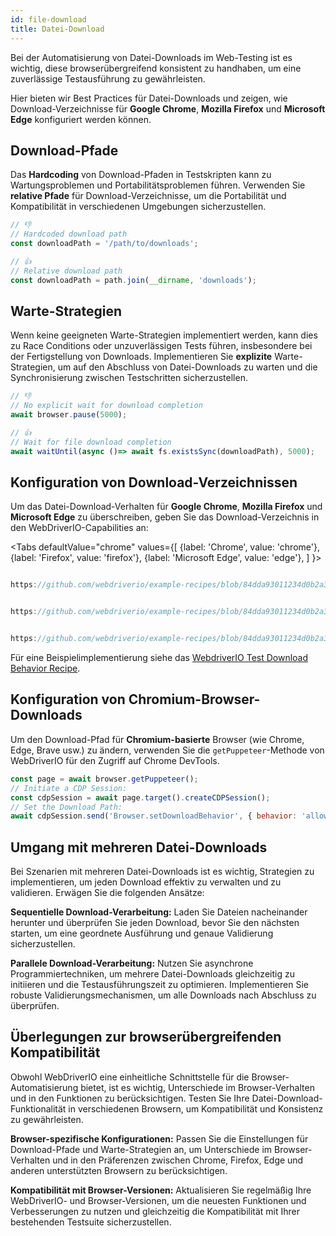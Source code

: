 ```yaml
---
id: file-download
title: Datei-Download
---
```


Bei der Automatisierung von Datei-Downloads im Web-Testing ist es wichtig, diese browserübergreifend konsistent zu handhaben, um eine zuverlässige Testausführung zu gewährleisten.

Hier bieten wir Best Practices für Datei-Downloads und zeigen, wie Download-Verzeichnisse für **Google Chrome**, **Mozilla Firefox** und **Microsoft Edge** konfiguriert werden können.

## Download-Pfade

Das **Hardcoding** von Download-Pfaden in Testskripten kann zu Wartungsproblemen und Portabilitätsproblemen führen. Verwenden Sie **relative Pfade** für Download-Verzeichnisse, um die Portabilität und Kompatibilität in verschiedenen Umgebungen sicherzustellen.

```javascript
// 👎
// Hardcoded download path
const downloadPath = '/path/to/downloads';

// 👍
// Relative download path
const downloadPath = path.join(__dirname, 'downloads');
```

## Warte-Strategien

Wenn keine geeigneten Warte-Strategien implementiert werden, kann dies zu Race Conditions oder unzuverlässigen Tests führen, insbesondere bei der Fertigstellung von Downloads. Implementieren Sie **explizite** Warte-Strategien, um auf den Abschluss von Datei-Downloads zu warten und die Synchronisierung zwischen Testschritten sicherzustellen.

```javascript
// 👎
// No explicit wait for download completion
await browser.pause(5000);

// 👍
// Wait for file download completion
await waitUntil(async ()=> await fs.existsSync(downloadPath), 5000);
```

## Konfiguration von Download-Verzeichnissen

Um das Datei-Download-Verhalten für **Google Chrome**, **Mozilla Firefox** und **Microsoft Edge** zu überschreiben, geben Sie das Download-Verzeichnis in den WebDriverIO-Capabilities an:

<Tabs
defaultValue="chrome"
values={[
{label: 'Chrome', value: 'chrome'},
{label: 'Firefox', value: 'firefox'},
{label: 'Microsoft Edge', value: 'edge'},
]
}>

<TabItem value='chrome'>

```javascript reference title="wdio.conf.js"

https://github.com/webdriverio/example-recipes/blob/84dda93011234d0b2a34ee0cfb3cdfa2a06136a5/testDownloadBehavior/wdio.conf.js#L8-L16

```

</TabItem>

<TabItem value='firefox'>

```javascript reference title="wdio.conf.js"

https://github.com/webdriverio/example-recipes/blob/84dda93011234d0b2a34ee0cfb3cdfa2a06136a5/testDownloadBehavior/wdio.conf.js#L20-L32

```

</TabItem>

<TabItem value='edge'>

```javascript reference title="wdio.conf.js"

https://github.com/webdriverio/example-recipes/blob/84dda93011234d0b2a34ee0cfb3cdfa2a06136a5/testDownloadBehavior/wdio.conf.js#L36-L44

```

</TabItem>

</Tabs>

Für eine Beispielimplementierung siehe das [WebdriverIO Test Download Behavior Recipe](https://github.com/webdriverio/example-recipes/tree/main/testDownloadBehavior).

## Konfiguration von Chromium-Browser-Downloads

Um den Download-Pfad für __Chromium-basierte__ Browser (wie Chrome, Edge, Brave usw.) zu ändern, verwenden Sie die `getPuppeteer`-Methode von WebDriverIO für den Zugriff auf Chrome DevTools.

```javascript
const page = await browser.getPuppeteer();
// Initiate a CDP Session:
const cdpSession = await page.target().createCDPSession();
// Set the Download Path:
await cdpSession.send('Browser.setDownloadBehavior', { behavior: 'allow', downloadPath: downloadPath });
```

## Umgang mit mehreren Datei-Downloads

Bei Szenarien mit mehreren Datei-Downloads ist es wichtig, Strategien zu implementieren, um jeden Download effektiv zu verwalten und zu validieren. Erwägen Sie die folgenden Ansätze:

__Sequentielle Download-Verarbeitung:__ Laden Sie Dateien nacheinander herunter und überprüfen Sie jeden Download, bevor Sie den nächsten starten, um eine geordnete Ausführung und genaue Validierung sicherzustellen.

__Parallele Download-Verarbeitung:__ Nutzen Sie asynchrone Programmiertechniken, um mehrere Datei-Downloads gleichzeitig zu initiieren und die Testausführungszeit zu optimieren. Implementieren Sie robuste Validierungsmechanismen, um alle Downloads nach Abschluss zu überprüfen.

## Überlegungen zur browserübergreifenden Kompatibilität

Obwohl WebDriverIO eine einheitliche Schnittstelle für die Browser-Automatisierung bietet, ist es wichtig, Unterschiede im Browser-Verhalten und in den Funktionen zu berücksichtigen. Testen Sie Ihre Datei-Download-Funktionalität in verschiedenen Browsern, um Kompatibilität und Konsistenz zu gewährleisten.

__Browser-spezifische Konfigurationen:__ Passen Sie die Einstellungen für Download-Pfade und Warte-Strategien an, um Unterschiede im Browser-Verhalten und in den Präferenzen zwischen Chrome, Firefox, Edge und anderen unterstützten Browsern zu berücksichtigen.

__Kompatibilität mit Browser-Versionen:__ Aktualisieren Sie regelmäßig Ihre WebDriverIO- und Browser-Versionen, um die neuesten Funktionen und Verbesserungen zu nutzen und gleichzeitig die Kompatibilität mit Ihrer bestehenden Testsuite sicherzustellen.